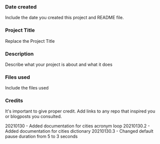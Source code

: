 ### Date created
Include the date you created this project and README file.

### Project Title
Replace the Project Title

### Description
Describe what your project is about and what it does

### Files used
Include the files used

### Credits
It's important to give proper credit. Add links to any repo that inspired you or blogposts you consulted.

20210130 - Added documentation for cities acronym loop
20210130.2 - Added documentation for cities dictionary
20210130.3 - Changed default pause duration from 5 to 3 seconds